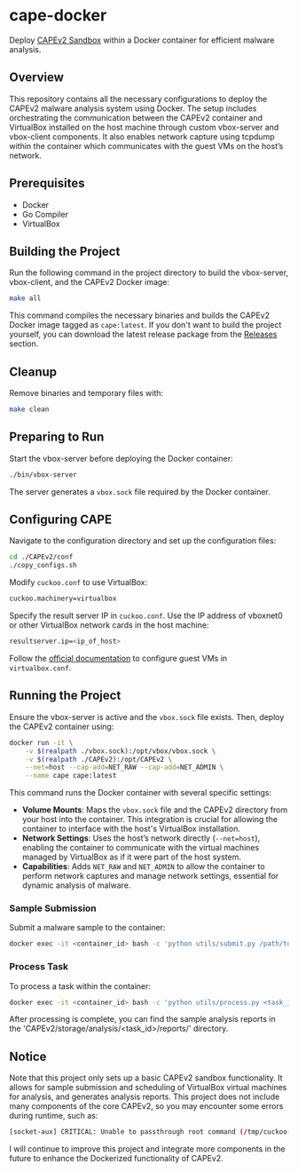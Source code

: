 # cape-docker
Deploy [CAPEv2 Sandbox](https://github.com/kevoreilly/CAPEv2.git) within a Docker container for efficient malware analysis.

## Overview
This repository contains all the necessary configurations to deploy the CAPEv2 malware analysis system using Docker. The setup includes orchestrating the communication between the CAPEv2 container and VirtualBox installed on the host machine through custom vbox-server and vbox-client components. It also enables network capture using tcpdump within the container which communicates with the guest VMs on the host’s network.

## Prerequisites
- Docker
- Go Compiler
- VirtualBox

## Building the Project
Run the following command in the project directory to build the vbox-server, vbox-client, and the CAPEv2 Docker image:

```bash
make all
```

This command compiles the necessary binaries and builds the CAPEv2 Docker image tagged as `cape:latest`.
If you don't want to build the project yourself, you can download the latest release package from the [Releases](https://github.com/celyrin/cape-docker/releases) section.

## Cleanup
Remove binaries and temporary files with:

```bash
make clean
```

## Preparing to Run
Start the vbox-server before deploying the Docker container:

```bash
./bin/vbox-server
```

The server generates a `vbox.sock` file required by the Docker container.

## Configuring CAPE
Navigate to the configuration directory and set up the configuration files:
```bash
cd ./CAPEv2/conf
./copy_configs.sh
```

Modify `cuckoo.conf` to use VirtualBox:
```bash
cuckoo.machinery=virtualbox
```

Specify the result server IP in `cuckoo.conf`. Use the IP address of vboxnet0 or other VirtualBox network cards in the host machine:
```bash
resultserver.ip=<ip_of_host>
```

Follow the [official documentation](https://capev2.readthedocs.io/en/latest/installation/guest/index.html) to configure guest VMs in `virtualbox.conf`.

## Running the Project
Ensure the vbox-server is active and the `vbox.sock` file exists. Then, deploy the CAPEv2 container using:
```bash
docker run -it \
    -v $(realpath ./vbox.sock):/opt/vbox/vbox.sock \
    -v $(realpath ./CAPEv2):/opt/CAPEv2 \
    --net=host --cap-add=NET_RAW --cap-add=NET_ADMIN \
    --name cape cape:latest
```
This command runs the Docker container with several specific settings:
- **Volume Mounts**: Maps the `vbox.sock` file and the CAPEv2 directory from your host into the container. This integration is crucial for allowing the container to interface with the host's VirtualBox installation.
- **Network Settings**: Uses the host’s network directly (`--net=host`), enabling the container to communicate with the virtual machines managed by VirtualBox as if it were part of the host system.
- **Capabilities**: Adds `NET_RAW` and `NET_ADMIN` to allow the container to perform network captures and manage network settings, essential for dynamic analysis of malware.


### Sample Submission
Submit a malware sample to the container:
```bash
docker exec -it <container_id> bash -c 'python utils/submit.py /path/to/sample'
```

### Process Task
To process a task within the container:
```bash
docker exec -it <container_id> bash -c 'python utils/process.py <task_id>'
```
After processing is complete, you can find the sample analysis reports in the 'CAPEv2/storage/analysis/<task_id>/reports/' directory.


## Notice
Note that this project only sets up a basic CAPEv2 sandbox functionality. It allows for sample submission and scheduling of VirtualBox virtual machines for analysis, and generates analysis reports. This project does not include many components of the core CAPEv2, so you may encounter some errors during runtime, such as: 
```bash
[socket-aux] CRITICAL: Unable to passthrough root command (/tmp/cuckoo-rooter) as the rooter unix socket: inetsim_disable doesn't exist
```
I will continue to improve this project and integrate more components in the future to enhance the Dockerized functionality of CAPEv2.

